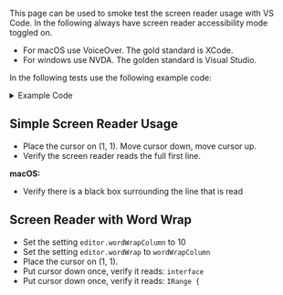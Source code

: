 This page can be used to smoke test the screen reader usage with VS Code. In the following always have screen reader accessibility mode toggled on. 

- For macOS use VoiceOver. The gold standard is XCode.
- For windows use NVDA. The golden standard is Visual Studio. 

In the following tests use the following example code:

<details>
<summary>
Example Code
</summary>

```
export interface IRange {
	start: number;
	end: number;
}

export interface IRangedGroup {
	range: IRange;
	size: number;
}

export namespace Range {

	/**
	 * Returns the intersection between two ranges as a range itself.
	 * Returns `{ start: 0, end: 0 }` if the intersection is empty.
	 */
	export function intersect(one: IRange, other: IRange): IRange {
		if (one.start >= other.end || other.start >= one.end) {
			return { start: 0, end: 0 };
		}

		const start = Math.max(one.start, other.start);
		const end = Math.min(one.end, other.end);

		if (end - start <= 0) {
			return { start: 0, end: 0 };
		}

		return { start, end };
	}

	export function isEmpty(range: IRange): boolean {
		return range.end - range.start <= 0;
	}

	export function intersects(one: IRange, other: IRange): boolean {
		return !isEmpty(intersect(one, other));
	}

	export function relativeComplement(one: IRange, other: IRange): IRange[] {
		const result: IRange[] = [];
		const first = { start: one.start, end: Math.min(other.start, one.end) };
		const second = { start: Math.max(other.end, one.start), end: one.end };

		if (!isEmpty(first)) {
			result.push(first);
		}

		if (!isEmpty(second)) {
			result.push(second);
		}

		return result;
	}
}
```
</details>

## Simple Screen Reader Usage

- Place the cursor on (1, 1). Move cursor down, move cursor up.
- Verify the screen reader reads the full first line. 

**macOS:**
- Verify there is a black box surrounding the line that is read

## Screen Reader with Word Wrap

- Set the setting `editor.wordWrapColumn` to 10
- Set the setting `editor.wordWrap` to `wordWrapColumn`
- Place the cursor on (1, 1). 
- Put cursor down once, verify it reads: `interface`
- Put cursor down once, verify it reads: `IRange {`

